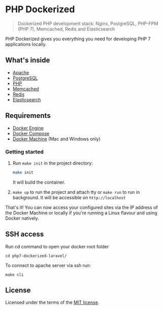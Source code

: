 # PHP Dockerized

> Dockerized PHP development stack: Nginx, PostgreSQL, PHP-FPM (PHP 7), Memcached, Redis and Elasticsearch

PHP Dockerized gives you everything you need for developing PHP 7 applications locally. 

## What's inside

* [Apache](http://apache.org/)
* [PostgreSQL](http://www.postgresql.org/)
* [PHP](http://php.net/)
* [Memcached](http://memcached.org/)
* [Redis](http://redis.io/)
* [Elasticsearch](http://www.elasticsearch.org/)

## Requirements

* [Docker Engine](https://docs.docker.com/installation/)
* [Docker Compose](https://docs.docker.com/compose/)
* [Docker Machine](https://docs.docker.com/machine/) (Mac and Windows only)

### Getting started
1. Run `make init` in the project directory:

    ```bash
    make init
    ```

    It will build the container.

2. `make up` to run the project and attach tty or `make run` to run in background. It will be accessible on `http://localhost`

That's it! You can now access your configured sites via the IP address of the Docker Machine or locally if you're running a Linux flavour and using Docker natively.

## SSH access

Run cd command to open your docker root folder

```shell script
cd php7-dockerized-laravel/
```

To connect to apache server via ssh run:

```shell script
make cli
```


## License

Licensed under the terms of the [MIT license](LICENSE.md).
